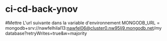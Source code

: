# ci-cd-back-ynov

#Mettre L'url suivante dans la variable d'environnement MONGODB_URL = mongodb+srv://nawfelhilal13:nawfel06@cluster0.nw95lj9.mongodb.net/mydatabase?retryWrites=true&w=majority
